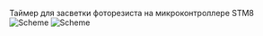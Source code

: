 Таймер для засветки фоторезиста на микроконтроллере STM8
![Scheme](/doc/img/sch1.jpg)
![Scheme](/doc/img/IMG_6590.JPG.jpg)
